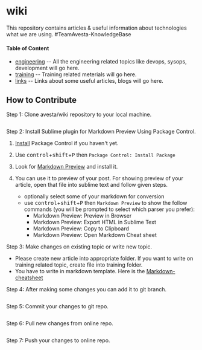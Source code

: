 # wiki
This repository contains articles &amp; useful information about technologies what we are using. #TeamAvesta-KnowledgeBase



#### Table of Content

* [engineering][] -- All the engineering related topics like devops, sysops, development will go here.
* [training][] -- Training related meterials will go here.
* [links][] -- Links about some useful articles, blogs will go here.

[engineering]: https://github.com/team-avesta/wiki/blob/master/engineering/readme.md
[training]: https://github.com/team-avesta/wiki/blob/master/training/README.md
[links]: https://github.com/team-avesta/wiki/blob/master/links/readme.md


## How to Contribute

Step 1: Clone avesta/wiki repository to your local machine.

```$ git clone https://github.com/team-avesta/wiki.git
```
Step 2: Install Sublime plugin for Markdown Preview Using Package Control.

 1. [Install](https://packagecontrol.io/installation) Package Control if you haven't yet.
 2. Use <kbd>control</kbd>+<kbd>shift</kbd>+<kbd>P</kbd> then `Package Control: Install Package`
 3. Look for [Markdown Preview](https://github.com/revolunet/sublimetext-markdown-preview) and install it.
 4. You can use it to preview of your post. For showing preview of your article, open that file into sublime text and follow given steps.

	 - optionally select some of your markdown for conversion
	 - use <kbd>control</kbd>+<kbd>shift</kbd>+<kbd>P</kbd> then `Markdown Preview` to show the follow commands (you will be prompted to select which parser you prefer):
		- Markdown Preview: Preview in Browser
		- Markdown Preview: Export HTML in Sublime Text
		- Markdown Preview: Copy to Clipboard
		- Markdown Preview: Open Markdown Cheat sheet


Step 3: Make changes on existing topic or write new topic.

 - Please create new article into appropriate folder. If you want to write on training related topic, create file into training folder.
 - You have to write in markdown template. Here is the [Markdown-cheatsheet](https://github.com/adam-p/markdown-here/wiki/Markdown-Cheatsheet)

Step 4: After making some changes you can add it to git branch.

```$ git add .
```

Step 5: Commit your changes to git repo.

```$ git commit -m "Commit Message"
```

Step 6: Pull new changes from online repo.

```$ git pull master origin
```

Step 7: Push your changes to online repo.

```$ git push master origin
```

